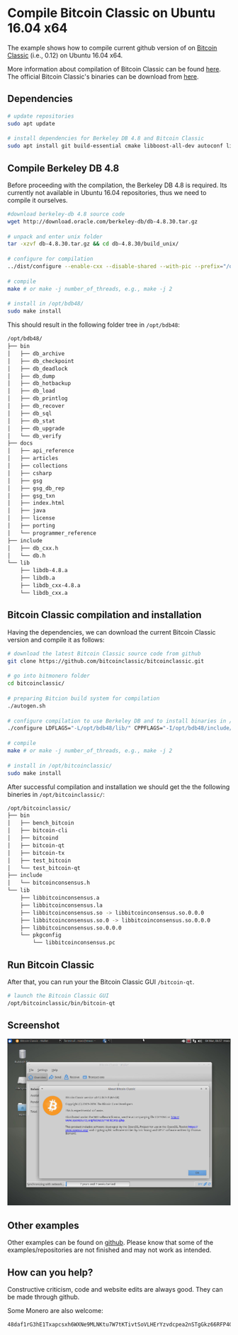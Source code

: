 # Compile Bitcoin Classic on Ubuntu 16.04 x64
The example shows how to compile current github version of on [Bitcoin Classic](https://github.com/bitcoinclassic/bitcoinclassic) (i.e., 0.12)
 on Ubuntu 16.04 x64.

More information about compilation of Bitcoin Classic can be found [here](https://github.com/bitcoinclassic/bitcoinclassic/blob/0.12/doc/build-unix.md). The official
Bitcoin Classic's binaries can be download from [here](https://github.com/bitcoinclassic/bitcoinclassic/releases).

## Dependencies
```bash
# update repositories
sudo apt update

# install dependencies for Berkeley DB 4.8 and Bitcoin Classic
sudo apt install git build-essential cmake libboost-all-dev autoconf libtool zlibc libssl-dev pkg-config libevent-dev bsdmainutils libqt5gui5 libqt5core5a libqt5dbus5 qttools5-dev qttools5-dev-tools libprotobuf-dev protobuf-compiler libqrencode-dev
```

## Compile Berkeley DB 4.8
Before proceeding with the compilation, the Berkeley DB 4.8 is required. Its currently
not available in Ubuntu 16.04 repositories, thus we need to compile it ourselves.

```bash
#download berkeley-db 4.8 source code
wget http://download.oracle.com/berkeley-db/db-4.8.30.tar.gz

# unpack and enter unix folder
tar -xzvf db-4.8.30.tar.gz && cd db-4.8.30/build_unix/

# configure for compilation
../dist/configure --enable-cxx --disable-shared --with-pic --prefix="/opt/bdb48/"

# compile
make # or make -j number_of_threads, e.g., make -j 2

# install in /opt/bdb48/
sudo make install
```

This should result in the following folder tree in `/opt/bdb48`:

```bash
/opt/bdb48/
├── bin
│   ├── db_archive
│   ├── db_checkpoint
│   ├── db_deadlock
│   ├── db_dump
│   ├── db_hotbackup
│   ├── db_load
│   ├── db_printlog
│   ├── db_recover
│   ├── db_sql
│   ├── db_stat
│   ├── db_upgrade
│   └── db_verify
├── docs
│   ├── api_reference
│   ├── articles
│   ├── collections
│   ├── csharp
│   ├── gsg
│   ├── gsg_db_rep
│   ├── gsg_txn
│   ├── index.html
│   ├── java
│   ├── license
│   ├── porting
│   └── programmer_reference
├── include
│   ├── db_cxx.h
│   └── db.h
└── lib
	├── libdb-4.8.a
	├── libdb.a
	├── libdb_cxx-4.8.a
	└── libdb_cxx.a
```

## Bitcoin Classic compilation and installation
Having the dependencies, we can download the current Bitcoin Classic version and compile it as follows:

```bash
# download the latest Bitcoin Classic source code from github
git clone https://github.com/bitcoinclassic/bitcoinclassic.git

# go into bitmonero folder
cd bitcoinclassic/

# preparing Bitcion build system for compilation
./autogen.sh

# configure compilation to use Berkeley DB and to install binaries in /opt/bitcoinclassic/
./configure LDFLAGS="-L/opt/bdb48/lib/" CPPFLAGS="-I/opt/bdb48/include/" --prefix="/opt/bitcoinclassic/"

# compile
make # or make -j number_of_threads, e.g., make -j 2

# install in /opt/bitcoinclassic/
sudo make install
```

After successful compilation and installation we should get the the following bineries
in `/opt/bitcoinclassic/`:

```bash
/opt/bitcoinclassic/
├── bin
│   ├── bench_bitcoin
│   ├── bitcoin-cli
│   ├── bitcoind
│   ├── bitcoin-qt
│   ├── bitcoin-tx
│   ├── test_bitcoin
│   └── test_bitcoin-qt
├── include
│   └── bitcoinconsensus.h
└── lib
	├── libbitcoinconsensus.a
	├── libbitcoinconsensus.la
	├── libbitcoinconsensus.so -> libbitcoinconsensus.so.0.0.0
	├── libbitcoinconsensus.so.0 -> libbitcoinconsensus.so.0.0.0
	├── libbitcoinconsensus.so.0.0.0
	└── pkgconfig
    	└── libbitcoinconsensus.pc
```
## Run Bitcoin Classic

After that, you can run your the Bitcoin Classic GUI `/bitcoin-qt`.

```bash
# launch the Bitcoin Classic GUI
/opt/bitcoinclassic/bin/bitcoin-qt
```

## Screenshot

![Xubuntu screenshot](https://raw.githubusercontent.com/moneroexamples/compile-bitcoin-classic-012-ubuntu-1604/master/img/xubuntu_screenshot.jpg)


## Other examples
Other examples can be found on  [github](https://github.com/moneroexamples?tab=repositories).
Please know that some of the examples/repositories are not
finished and may not work as intended.


## How can you help?
Constructive criticism, code and website edits are always good. They can be made through github.

Some Monero are also welcome:
```
48daf1rG3hE1Txapcsxh6WXNe9MLNKtu7W7tKTivtSoVLHErYzvdcpea2nSTgGkz66RFP4GKVAsTV14v6G3oddBTHfxP6tU
```
